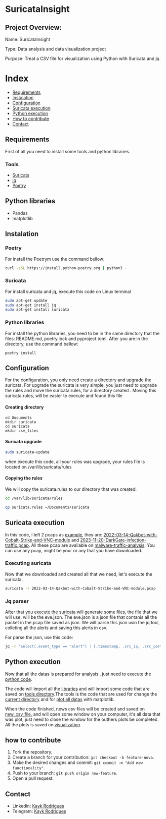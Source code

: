 # SuricataInsight

## Project Overview:

Name: SuricataInsight

Type: Data analysis and data visualization project

Purpose: Treat a CSV file for visualization using Python with Suricata and jq.

# Index
+ [Requirements](#requirements)
+ [Instalation](#instalation)
+ [Configuration](#configuration)
+ [Suricata execution](#suricata-execution)
+ [Python execution](#python-execution)
+ [How to contribute](#how-to-contribute)
+ [Contact](#contact)

## Requirements

First of all you need to install some tools and python libraries.

### Tools
+ [Suricata](https://suricata.io/)
+ [jq](https://jqlang.github.io/jq/)
+ [Poetry](https://python-poetry.org/)

## Python libraries
+ Pandas
+ matplotlib


## Instalation

### Poetry
For install the Poetrym use the command bellow: 
```bash
curl -sSL https://install.python-poetry.org | python3 -

```


### Suricata
For install suricata and jq, execute this code on Linux terminal
```bash
sudo apt-get update
sudo apt-get install jq
sudo apt-get install suricata
```
### Python libraries

For install the python libraries, you need to be in the same directory that the files: README.md, poetry.lock and pyproject.toml. After you are in the directory, use the command bellow:
```python3
poetry install
```


## Configuration
For the configuration, you only need create a directory and upgrade the suricata. For upgrade the suricata is very simple, you just need to upgrade the rules and move the suricata.rules, for a directory created . Moving this suricata.rules, will be easier to execute and found this file

#### Creating directory

```
cd Documents
mkdir suricata
cd suricata
mkdir csv_files
```

#### Suricata upgrade
 ```bash
sudo suricata-update
```
when execute this code, all your rules was upgrade, your rules file is located on /var/lib/suricata/rules

#### Copying the rules

We will copy the suricata.rules to our directory that was created.

```bash
cd /var/lib/suricata/rules

cp suricata.rules ~/Documents/suricata
```




## Suricata execution

In this code, I left 2 pcaps as [example](https://github.com/kaykRodr1gu3s/SuricataInsight/tree/main/csv_file), they are: [2022-03-14-Qakbot-with-Cobalt-Strike-and-VNC-module](https://www.malware-traffic-analysis.net/2022/03/16/index.html) and [2023-11-20-DarkGate-infection-traffic.pcap](https://www.malware-traffic-analysis.net/2023/11/20/index.html). All these pcap are avaliable on [malware-traffic-analysis](https://www.malware-traffic-analysis.net). You can use any pcap, might be your or any that you have downloaded.

### Executing suricata
Now that we downloaded and created all that we need, let's execute the suricata.

```bash
suricata -r 2022-03-14-Qakbot-with-Cobalt-Strike-and-VNC-module.pcap  -S suricata.rules -v -l .

```
### Jq parser

After that you [execute the suricata](#executing-suricata) will generate some files, the file that we will use, will be the eve.json. The eve.json is a json file that contanis all the packet in the pcap file saved as json. We will parse this json usin the jq tool, colleting all the alerts and saving this alerts in csv.


For parse the json, use this code:


```bash
jq -r 'select(.event_type == "alert") | [.timestamp, .src_ip, .src_port, .dest_ip, .dest_port, .event_type, .alert.severity, .alert.signature] | @csv' eve.json | sort -d > ~/Documentos/suricata/pcap_content/pcap_content.csv

```


## Python execution

Now that all the datas is prepared for analysis , just need to execute the [python code](https://github.com/kaykRodr1gu3s/SuricataInsight/blob/main/Main.py).

The code will import all the [libraries](#python-libraries) and will import some code that are saved on [tools directory](https://github.com/kaykRodr1gu3s/SuricataInsight/tree/main/tools).The tools is the code that are used for change the [current directory](https://github.com/kaykRodr1gu3s/SuricataInsight/blob/main/tools/directory_helper.py) and for [plot all datas](https://github.com/kaykRodr1gu3s/SuricataInsight/blob/main/tools/plot.py) with matplotlib.

When the code finished, news csv files will be created and saved on [new_csv_file](https://github.com/kaykRodr1gu3s/SuricataInsight/tree/main/new_csv_file), and will open some window on your computer, it's all data that was plot, just need to close the window for the outhers plots be completed. All the plots is saved on [visualization](https://github.com/kaykRodr1gu3s/SuricataInsight/blob/main/tools/plot.py).



## how to contribute
 1. Fork the repository.
 2. Create a branch for your contribution: `git checkout -b feature-nova`.
 3. Make the desired changes and commit: `git commit -m "Add new functionality"`.
 4. Push to your branch: `git push origin new-feature`.
 5. Open a pull request.




## Contact

- Linkedin: [Kayk Rodrigues](https://www.linkedin.com/in/kayk-rodrigues-504a03273)
- Telegram: [Kayk Rodrigues](https://t.me/kaykRodrigues)
